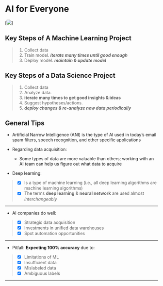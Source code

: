 # AI for Everyone

[![](/home/an/Pictures.AI.jpg)]
## Key Steps of A Machine Learning Project

> 1. Collect data 
> 2. Train model. ***iterate many times until good enough***
> 3. Deploy model. ***maintain & update model***

## Key Steps of a Data Science Project

> 1. Collect data
> 2. Analyze data. 
>   1. __iterate many times to get good insights & ideas__
> 3. Suggest hypotheses/actions. 
>   1. ***deploy changes & re-analyze new data periodically***
 
## General Tips
- Artificial Narrow Intelligence (ANI) is the type of AI used in today’s email spam filters, speech recognition, 
 and other specific applications

- Regarding data acquisition: 
  - Some types of data are more valuable than others; working with an AI team can help us figure 
 out what data to acquire
 
- Deep learning:
> - [x] Is a type of machine learning (i.e., all deep learning algorithms are machine learning 
 algorithms)
> - [x] The terms __deep learning__ & __neural network__ are used almost *_interchangeably_*
___  
 - AI companies do well:
 > - [x] Strategic data acquisition
 > - [x] Investments in unified data warehouses
 > - [x] Spot automation opportunities
___
- Pitfall: __Expecting 100% accuracy__ due to:
> - [x] Limitations of ML
> - [x] Insufficient data
> - [x] Mislabeled data
> - [x] Ambiguous labels
___
